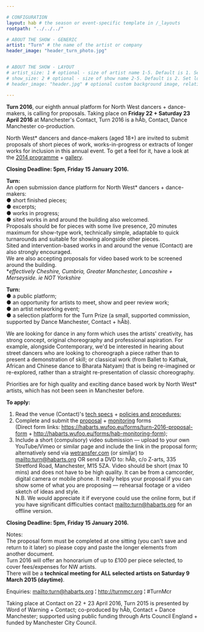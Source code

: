 ```yaml
---

# CONFIGURATION
layout: hab # the season or event-specific template in /_layouts
rootpath: "../../../"

# ABOUT THE SHOW - GENERIC
artist: "Turn" # the name of the artist or company
header_image: "header_turn_photo.jpg"   


# ABOUT THE SHOW - LAYOUT
# artist_size: 1 # optional - size of artist name 1-5. Default is 1. Set longer names to lower values
# show_size: 2 # optional - size of show name 2-5. Default is 2. Set longer names to lower values
# header_image: "header.jpg" # optional custom background image, relative to current page

---
```

**Turn 2016**, our eighth annual platform for North West dancers + dance-makers, is calling for proposals. Taking place on **Friday 22 + Saturday 23 April 2016** at Manchester's Contact, Turn 2016 is a hÅb, Contact, Dance Manchester co-production.    
  
North West* dancers and dance-makers (aged 18+) are invited to submit proposals of short pieces of work, works-in-progress or extracts of longer works for inclusion in this annual event. To get a feel for it, have a look at the [2014 programme](/archive/2015-turn) + [gallery](/galleries/2015-turn).   
 
**Closing Deadline: 5pm, Friday 15 January 2016.**     
   
**Turn:**    
An open submission dance platform for North West* dancers + dance-makers:    
● short finished pieces;      
● excerpts;    
● works in progress;    
● sited works in and around the building also welcomed.    
Proposals should be for pieces with some live presence, 20 minutes maximum for show-type work, technically simple, adaptable to quick turnarounds and suitable for showing alongside other pieces.    
Sited and intervention-based works in and around the venue (Contact) are also strongly encouraged.    
We are also accepting proposals for video based work to be screened around the building.     
**effectively Cheshire, Cumbria, Greater Manchester, Lancashire + Merseyside. ie NOT Yorkshire*    

**Turn:**     
● a public platform;    
● an opportunity for artists to meet, show and peer review work;    
● an artist networking event;    
● a selection platform for the Turn Prize (a small, supported commission, supported by Dance Manchester, Contact + hÅb).     

We are looking for dance in any form which uses the artists' creativity, has strong concept, original choreography and professional aspiration. For example, alongside Contemporary, we'd be interested in hearing about street dancers who are looking to choreograph a piece rather than to present a demonstration of  skill; or classical work (from Ballet to Kathak, African and Chinese dance to Bharata Natyam) that is being re-imagined or re-explored, rather than a straight re-presentation of classic choreography.    
 
Priorities are for high quality and exciting dance based work by North West* artists, which has not been seen in Manchester before.    
 
**To apply:**     
1. Read the venue (Contact)'s [tech specs](http://turnmcr.posthaven.com/pages/contact-tech-specs) + [policies and procedures](http://turnmcr.posthaven.com/pages/policies-and-procedures-14138);    
2. Complete and submit the [proposal](https://habarts.wufoo.eu/forms/turn-2016-proposal-form) + [monitoring](http://habarts.wufoo.eu/forms/hab-monitoring-form) forms    
(Direct form links: https://habarts.wufoo.eu/forms/turn-2016-proposal-form + http://habarts.wufoo.eu/forms/hab-monitoring-form);    
3. Include a short (compulsory) video submission — upload to your own YouTube/Vimeo or similar page and include the link in the proposal form; alternatively send via [wetransfer.com](http://www.wetransfer.com) (or similar) to <mailto:turn@habarts.org> OR send a DVD to: hÅb, c/o Z-arts, 335 Stretford Road, Manchester, M15 5ZA. Video should be short (max 10 mins) and does not have to be high quality. It can be from a camcorder, digital camera or mobile phone. It really helps your proposal if you can show some of what you are proposing — rehearsal footage or a video sketch of ideas and style.        
N.B. We would appreciate it if everyone could use the online form, but if you have significant difficulties contact <mailto:turn@habarts.org> for an offline version.    
  
**Closing Deadline: 5pm, Friday 15 January 2016.**    
  
Notes:    
The proposal form must be completed at one sitting (you can't save and return to it later) so please copy and paste the longer elements from another document.    
Turn 2016 will offer an honorarium of up to £100 per piece selected, to cover fees/expenses for NW artists.    
There will be a **technical meeting for ALL selected artists on Saturday 9 March 2015 (daytime)**.    
        
Enquiries: <mailto:turn@habarts.org> ¦ <http://turnmcr.org> ¦ #TurnMcr    
        
Taking place at Contact on 22 + 23 April 2016, Turn 2015 is presented by Word of Warning + Contact; co-produced by hÅb, Contact + Dance Manchester; supported using public funding through Arts Council England + funded by Manchester City Council.
